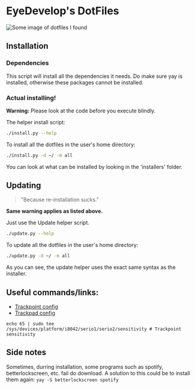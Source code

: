 # EyeDevelop's DotFiles
![Some image of dotfiles I found](img/dotfiles.png)

## Installation
### Dependencies
This script will install all the dependencies it needs.
Do make sure yay is installed, otherwise these packages
cannot be installed.

### Actual installing!
**Warning:** Please look at the code before you execute blindly.

The helper install script:
```bash
./install.py --help
```

To install all the dotfiles in the user's home directory:
```bash
./install.py -d ~/ -m all
```

You can look at what can be installed by looking in the 'installers' folder.

## Updating
> "Because re-installation sucks."

**Same warning applies as listed above.**

Just use the Update helper script.
```bash
./update.py --help
```

To update all the dotfiles in the user's home directory:
```bash
./update.py -d ~/ -m all
```

As you can see, the update helper uses the exact same syntax as the installer.

## Useful commands/links:
- [Trackpoint config](https://askubuntu.com/questions/37824/what-is-the-best-way-to-configure-a-thinkpads-trackpoint)
- [Trackpad config](https://cravencode.com/post/essentials/enable-tap-to-click-in-i3wm/)
```
echo 65 | sudo tee /sys/devices/platform/i8042/serio1/serio2/sensitivity # Trackpoint sensitivity
```

## Side notes
Sometimes, durring installation, some programs such as spotify, betterlockscreen, etc. fail do download.
A solution to this could be to install them again:
`yay -S betterlockscreen spotify`
